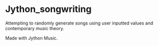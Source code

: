 # Jython_songwriting

Attempting to randomly generate songs using user inputted values and contemporary music theory.

Made with Jython Music.
